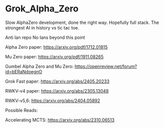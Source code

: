 # Grok_Alpha_Zero
Slow AlphaZero development, done the right way. Hopefully full stack.
The strongest AI in history vs tic tac toe.

Anti Ian repo
No Ians beyond this point

Alpha Zero paper: https://arxiv.org/pdf/1712.01815

Mu Zero paper: https://arxiv.org/pdf/1911.08265

Gumbel Alpha Zero and Mu Zero: https://openreview.net/forum?id=bERaNdoegnO


Grok Fast paper: https://arxiv.org/abs/2405.20233


RWKV-v4 paper: https://arxiv.org/abs/2305.13048

RWKV-v5,6: https://arxiv.org/abs/2404.05892


Possible Reads: 

Accelerating MCTS: https://arxiv.org/abs/2310.06513

